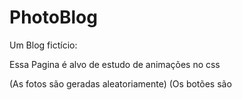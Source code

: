 # PhotoBlog
Um Blog fictício:

Essa Pagina é alvo de estudo de animações no css

(As fotos são geradas aleatoriamente)
(Os botões são 
